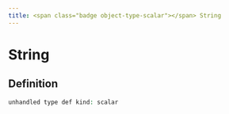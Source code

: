 ```yaml
---
title: <span class="badge object-type-scalar"></span> String
---
```

# <span class="badge object-type-scalar"></span> String

## Definition

```php
unhandled type def kind: scalar
```
